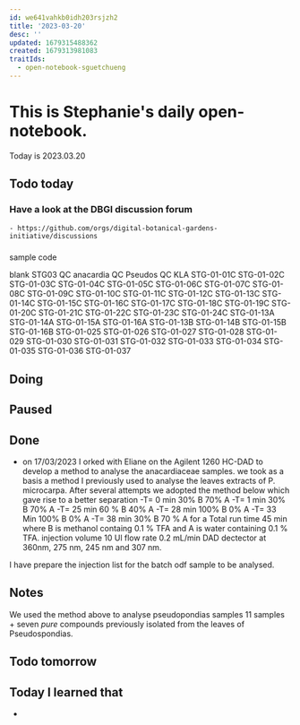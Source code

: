 ```yaml
---
id: we641vahkb0idh203rsjzh2
title: '2023-03-20'
desc: ''
updated: 1679315488362
created: 1679313981083
traitIds:
  - open-notebook-sguetchueng
---
```


# This is Stephanie's daily open-notebook.

Today is 2023.03.20

## Todo today

### Have a look at the DBGI discussion forum
    - https://github.com/orgs/digital-botanical-gardens-initiative/discussions
###
###
sample code

blank STG03
QC anacardia
QC Pseudos
QC KLA
STG-01-01C
STG-01-02C
STG-01-03C
STG-01-04C
STG-01-05C
STG-01-06C
STG-01-07C
STG-01-08C
STG-01-09C
STG-01-10C
STG-01-11C
STG-01-12C
STG-01-13C
STG-01-14C
STG-01-15C
STG-01-16C
STG-01-17C
STG-01-18C
STG-01-19C
STG-01-20C
STG-01-21C
STG-01-22C
STG-01-23C
STG-01-24C
STG-01-13A
STG-01-14A
STG-01-15A
STG-01-16A
STG-01-13B
STG-01-14B
STG-01-15B
STG-01-16B
STG-01-025
STG-01-026
STG-01-027
STG-01-028
STG-01-029
STG-01-030
STG-01-031
STG-01-032
STG-01-033
STG-01-034
STG-01-035
STG-01-036
STG-01-037


## Doing

## Paused

## Done
* on 17/03/2023 I orked with Eliane on the Agilent 1260 HC-DAD to develop a method to analyse the anacardiaceae samples. we took as a basis a method I previously used to analyse the leaves extracts of P. microcarpa. After several attempts we adopted the method below which gave rise to a better separation
-T= 0 min 30% B 70% A
-T= 1 min 30% B 70% A
-T= 25 min 60 % B 40% A
-T= 28 min 100% B 0% A
-T= 33 Min 100% B 0% A
-T= 38 min 30% B 70 % A for a Total run time 45 min
where B is methanol containg 0.1 % TFA and A is water containing 0.1 % TFA. injection volume 10 Ul flow rate 0.2 mL/min DAD dectector at 360nm, 275 nm, 245 nm and 307 nm.

I have prepare the injection list for the batch odf sample to be analysed.


## Notes
We used the method above to analyse pseudopondias samples 11 samples + seven *pure* compounds previously isolated from the leaves of Pseudospondias.
## Todo tomorrow

###
###
###


## Today I learned that

- 
